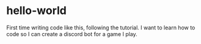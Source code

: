 # hello-world
First time writing code like this, following the tutorial.
I want to learn how to code so I can create a discord bot for a game I play.
